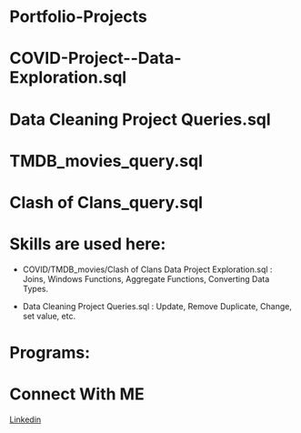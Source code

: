 # Portfolio-Projects
# COVID-Project--Data-Exploration.sql
# Data Cleaning Project Queries.sql
# TMDB_movies_query.sql
# Clash of Clans_query.sql
# Skills are used here:
- COVID/TMDB_movies/Clash of Clans Data Project Exploration.sql : Joins, Windows Functions, Aggregate Functions, Converting Data Types.

- Data Cleaning Project Queries.sql : Update, Remove Duplicate, Change, set value, etc.

# Programs:





# Connect With ME
[Linkedin](https://www.linkedin.com/in/mahedei-hasan-391793204/)
